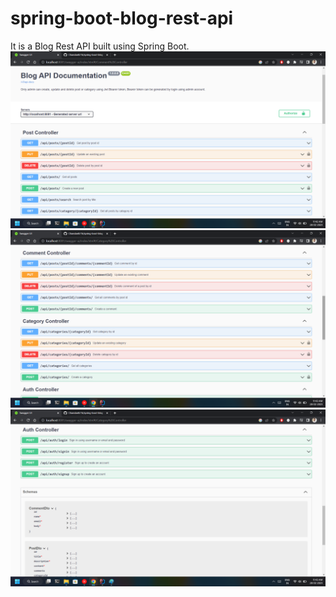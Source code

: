 # spring-boot-blog-rest-api
It is a Blog Rest API built using Spring Boot.
![Post Controller](https://raw.githubusercontent.com/ChandanKr16/spring-boot-blog-rest-api/main/screenshots/1.png)
![Post Controller](https://raw.githubusercontent.com/ChandanKr16/spring-boot-blog-rest-api/main/screenshots/2.png)
![Post Controller](https://raw.githubusercontent.com/ChandanKr16/spring-boot-blog-rest-api/main/screenshots/3.png)
